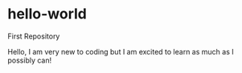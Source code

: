 # hello-world
First Repository 

Hello, I am very new to coding but I am excited to learn as much as I possibly can!
